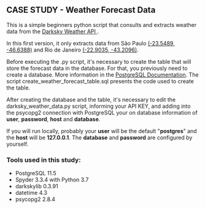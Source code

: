 ## CASE STUDY - Weather Forecast Data

This is a simple beginners python script that consults and extracts weather data from the [Darksky Weather API ](https://darksky.net/dev/docs).  

In this first version, it only extracts data from São Paulo [(-23.5489, -46.6388)](https://pt.db-city.com/Brasil--S%C3%A3o-Paulo--S%C3%A3o-Paulo) and Rio de Janeiro [(-22.9035, -43.2096)](https://pt.db-city.com/Brasil--Rio-de-Janeiro--Rio-de-Janeiro). 

Before executing the .py script, it's necessary to create the table that will store the forecast data in the database. For that, you previously need to create a database. More information in the [PostgreSQL Documentation](https://www.postgresql.org/docs/9.0/sql-createdatabase.html).
The script create_weather_forecast_table.sql presents the code used to create the table.

After creating the database and the table, it's necessary to edit the darksky_weather_data.py script, informing your API KEY, and adding into the psycopg2 connection with PostgreSQL your on database information of  **user**, **password**, **host** and **database**.

If you will run locally, probably your **user** will be the default "**postgres**" and the **host** will be **127.0.0.1**. The **database** and **password** are configured by yourself.

### Tools used in this study:
* PostgreSQL 11.5
* Spyder 3.3.4 with Python 3.7
* darkskylib 0.3.91
* datetime 4.3
* psycopg2 2.8.4


